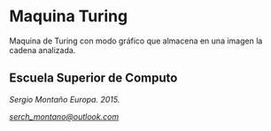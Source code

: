 # Maquina Turing
Maquina de Turing con modo gráfico que almacena en una imagen la cadena analizada.

Escuela Superior de Computo
---------------------------
*Sergio Montaño Europa. 2015.* 

*serch_montano@outlook.com*